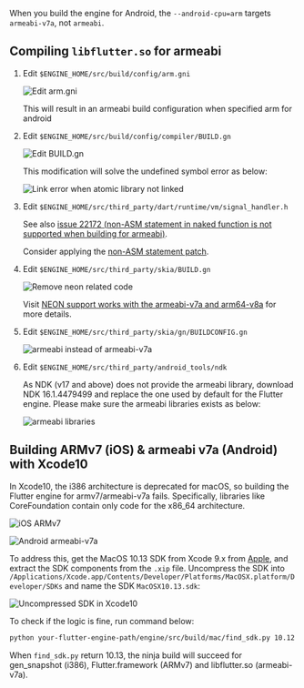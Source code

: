 When you build the engine for Android, the `--android-cpu=arm` targets `armeabi-v7a`, not `armeabi`.
    
## Compiling `libflutter.so` for armeabi

1. Edit `$ENGINE_HOME/src/build/config/arm.gni`

   ![Edit arm.gni](https://user-images.githubusercontent.com/817851/46179898-1c726a00-c2f0-11e8-9d32-9e9622cfc1cf.png)

   This will result in an armeabi build configuration when specified arm for android

2. Edit `$ENGINE_HOME/src/build/config/compiler/BUILD.gn`

   ![Edit BUILD.gn](https://user-images.githubusercontent.com/817851/45918117-7c15e300-beb4-11e8-9326-c5f9a148f0f0.png)

   This modification will solve the undefined symbol error as below:

   ![Link error when atomic library not linked](https://user-images.githubusercontent.com/817851/45918144-ff373900-beb4-11e8-96e2-68c08e54af8c.png)

3. Edit `$ENGINE_HOME/src/third_party/dart/runtime/vm/signal_handler.h`

   See also
[issue 22172 (non-ASM statement in naked function is not supported when building for armeabi)](https://github.com/flutter/flutter/issues/22172).

   Consider applying the [non-ASM statement patch](https://dart-review.googlesource.com/c/sdk/+/76021/3/runtime/vm/signal_handler.h).

4. Edit `$ENGINE_HOME/src/third_party/skia/BUILD.gn`

   ![Remove neon related code](https://user-images.githubusercontent.com/817851/46179988-72471200-c2f0-11e8-85eb-ff9eafeb7930.png)

   Visit [NEON support works with the armeabi-v7a and arm64-v8a](https://developer.android.com/ndk/guides/cpu-arm-neon) for more details.

5. Edit `$ENGINE_HOME/src/third_party/skia/gn/BUILDCONFIG.gn`

   ![armeabi instead of armeabi-v7a](https://user-images.githubusercontent.com/817851/46180048-b3d7bd00-c2f0-11e8-94a6-4861f8a3c3ee.png)

6. Edit `$ENGINE_HOME/src/third_party/android_tools/ndk`

   As NDK (v17 and above) does not provide the armeabi library, download NDK 16.1.4479499 and replace the one used by default for the Flutter engine. Please make sure the armeabi libraries exists as below:
    
   ![armeabi libraries](https://user-images.githubusercontent.com/817851/45918410-25f76e80-beb9-11e8-8b9c-bd8730c94cb5.png)

## Building ARMv7 (iOS) & armeabi v7a (Android) with Xcode10

In Xcode10, the i386 architecture is deprecated for macOS, so building the Flutter engine for armv7/armeabi-v7a fails. Specifically, libraries like CoreFoundation contain only code for the x86_64 architecture.

![iOS ARMv7](https://user-images.githubusercontent.com/817851/45751101-e7a54980-bc43-11e8-833f-b6458c9a4762.png)

![Android armeabi-v7a](https://user-images.githubusercontent.com/817851/45751099-e70cb300-bc43-11e8-97fa-a877dff5449d.png)

To address this, get the MacOS 10.13 SDK from Xcode 9.x from [Apple](https://developer.apple.com/download/more/), and extract the SDK components from the `.xip` file. Uncompress the SDK into `/Applications/Xcode.app/Contents/Developer/Platforms/MacOSX.platform/Developer/SDKs` and name the SDK `MacOSX10.13.sdk`:

![Uncompressed SDK in Xcode10](https://user-images.githubusercontent.com/817851/45752211-47512400-bc47-11e8-88fe-b738ac53831f.png)

To check if the logic is fine, run command below:

```bash
python your-flutter-engine-path/engine/src/build/mac/find_sdk.py 10.12
```

When `find_sdk.py` return 10.13, the ninja build will succeed for gen_snapshot (i386), Flutter.framework (ARMv7) and libflutter.so (armeabi-v7a).
